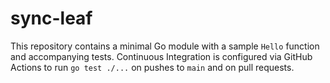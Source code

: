 # sync-leaf

This repository contains a minimal Go module with a sample `Hello` function and accompanying tests. Continuous Integration is configured via GitHub Actions to run `go test ./...` on pushes to `main` and on pull requests.

